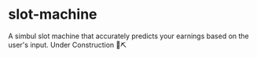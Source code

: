# slot-machine
A simbul slot machine that accurately predicts your earnings based on the user's input.
Under Construction 🚧⛏️
